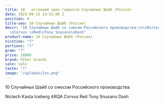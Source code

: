 ```yaml
---
title: 10   истекший срок годности Случайных Шайб (Россия)
date: 2023-09-15 13:51:00 Z
position: 6
title-seo: 10 Случайных Шайб (Россия)
descr: "10 Случайных Шайб со снюсом Российского производства:\n\nNictech\nKasta \nIceberg\nARQA
  \nCorvus \nRed\nTony Snusano\nDash"
product-name: 10 Случайных Шайб (Россия)
nicotine: "?"
portions: "?"
gram: "?"
price: 10000
brand: Other brands
sale: sale
taste: "?"
image: "/uploads/2sn.png"
---
```


10 Случайных Шайб со снюсом Российского производства:

Nictech
Kasta 
Iceberg
ARQA 
Corvus 
Red
Tony Snusano
Dash